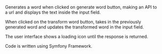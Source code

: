 Generates a word when clicked on generate word button, making an API to a url and displays the text inside the input field.

When clicked on the transform word button, takes in the previously generated word and updates the transformed word in the 
input field.

The user interface shows a loading icon until the response is returned.

Code is written using Symfony Framework.